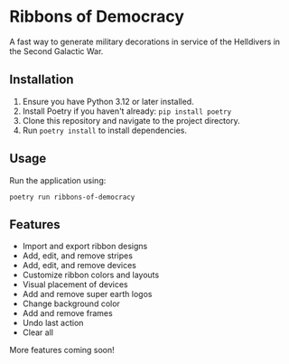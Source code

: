 # Ribbons of Democracy

A fast way to generate military decorations in service of the Helldivers in the Second Galactic War.

## Installation

1. Ensure you have Python 3.12 or later installed.
2. Install Poetry if you haven't already: `pip install poetry`
3. Clone this repository and navigate to the project directory.
4. Run `poetry install` to install dependencies.

## Usage

Run the application using:

```
poetry run ribbons-of-democracy
```

## Features

- Import and export ribbon designs
- Add, edit, and remove stripes
- Add, edit, and remove devices
- Customize ribbon colors and layouts
- Visual placement of devices
- Add and remove super earth logos
- Change background color
- Add and remove frames
- Undo last action
- Clear all

More features coming soon!


